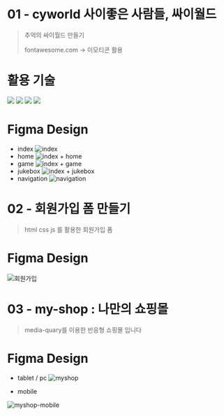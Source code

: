 # 01 - cyworld 사이좋은 사람들, 싸이월드
> 추억의 싸이월드 만들기
>
> 
> fontawesome.com ->
>  이모티콘 활용
# 활용 기술
  <div>
  <img src="https://img.shields.io/badge/Figma-F24E1E?style=for-the-badge&logo=Figma&logoColor=white">
  <img src="https://img.shields.io/badge/html5-E34F26?style=for-the-badge&logo=html5&logoColor=white"> 
  <img src="https://img.shields.io/badge/css-1572B6?style=for-the-badge&logo=css3&logoColor=white">
  <img src="https://img.shields.io/badge/javascript-F7DF1E?style=for-the-badge&logo=javascript&logoColor=black">
</div>

# Figma Design
- index
![index](https://github.com/HongDawww/free/assets/142575028/87abb4a8-4a9e-4861-93c4-7a34f3c4019a)
- home
![index + home](https://github.com/HongDawww/free/assets/142575028/d0a9ead2-d2f2-45a6-9d9d-02bcfa501531)
- game
![index + game](https://github.com/HongDawww/free/assets/142575028/a336f32a-ca04-4c5e-82fa-e890ae59e73d)
- jukebox
![index + jukebox](https://github.com/HongDawww/free/assets/142575028/9d4aad6b-f09e-4a7c-9b33-c07896f4d012)
- navigation
![navigation](https://github.com/HongDawww/free/assets/142575028/58511423-196f-455d-99e9-7e25cdd7a1f2)



# 02 - 회원가입 폼 만들기
> html css js 를 활용한 회원가입 폼 

# Figma Design
![회원가입](https://github.com/HongDawww/free/assets/142575028/f66fd539-3724-4236-a5e0-88ab2c84ac6a)

# 03 - my-shop : 나만의 쇼핑몰
> media-quary를 이용한 반응형 쇼핑몰 입니다

# Figma Design
- tablet / pc 
![myshop](https://github.com/HongDawww/self-project/assets/142575028/699819f4-896b-48a7-a267-ef6f2658a698)

- mobile

![myshop-mobile](https://github.com/HongDawww/self-project/assets/142575028/f78d0fcf-c90b-4011-a74f-9dcaba19516c)


